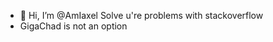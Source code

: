 - 👋 Hi, I’m @AmIaxel
Solve u're problems with stackoverflow
- GigaChad is not an option

<!---
AmIaxel/AmIaxel is a ✨ special ✨ repository because its `README.md` (this file) appears on your GitHub profile.
You can click the Preview link to take a look at your changes.
--->
